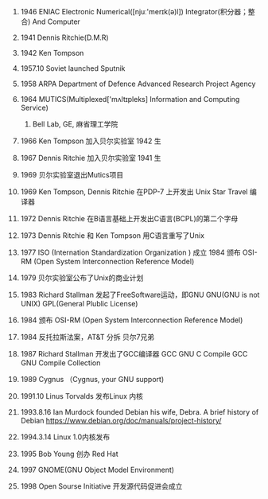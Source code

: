 1. 1946 ENIAC
    Electronic Numerical([njuː'merɪk(ə)l])  Integrator(积分器；整合) And Computer

1. 1941 Dennis Ritchie(D.M.R)
1. 1942 Ken Tompson
1. 1957.10 Soviet launched Sputnik
1. 1958 ARPA
    Department of Defence
    Advanced Research Project Agency

1. 1964 MUTICS(Multiplexed['mʌltɪpleks] Information and Computing Service)
    1. Bell Lab, GE, 麻省理工学院

1. 1966 Ken Tompson 加入贝尔实验室
    1942 生
1. 1967 Dennis Ritchie 加入贝尔实验室
    1941 生

1. 1969 贝尔实验室退出Mutics项目

1. 1969 Ken Tompson, Dennis Ritchie 在PDP-7 上开发出 Unix
    Star Travel
    编译器

1. 1972 Dennis Ritchie 在B语言基础上开发出C语言(BCPL)的第二个字母
1. 1973 Dennis Ritchie 和 Ken Tompson 用C语言重写了Unix

1. 1977 ISO (Internation Standardization Organization ) 成立
    1984 颁布 OSI-RM (Open System Interconnection Reference Model)

1. 1979 贝尔实验室公布了Unix的商业计划

1. 1983 Richard Stallman 发起了FreeSoftware运动，即GNU
    GNU(GNU is not UNIX)
    GPL(General Plublic License)

1. 1984 颁布 OSI-RM (Open System Interconnection Reference Model)
1. 1984 反托拉斯法案，AT&T 分拆 贝尔7兄弟

1. 1987 Richard Stallman 开发出了GCC编译器
    GCC GNU C Compile
    GCC GNU Compile Collection

1. 1989 Cygnus （Cygnus, your GNU support)

1. 1991.10 Linus Torvalds 发布Linux 内核

1. 1993.8.16  Ian Murdock founded Debian
    his wife, Debra.
    A brief history of Debian 
        https://www.debian.org/doc/manuals/project-history/
1. 1994.3.14 Linux 1.0内核发布

1. 1995 Bob Young 创办 Red Hat

1. 1997 GNOME(GNU Object Model Environment)

1. 1998 Open Sourse Initiative 开发源代码促进会成立

